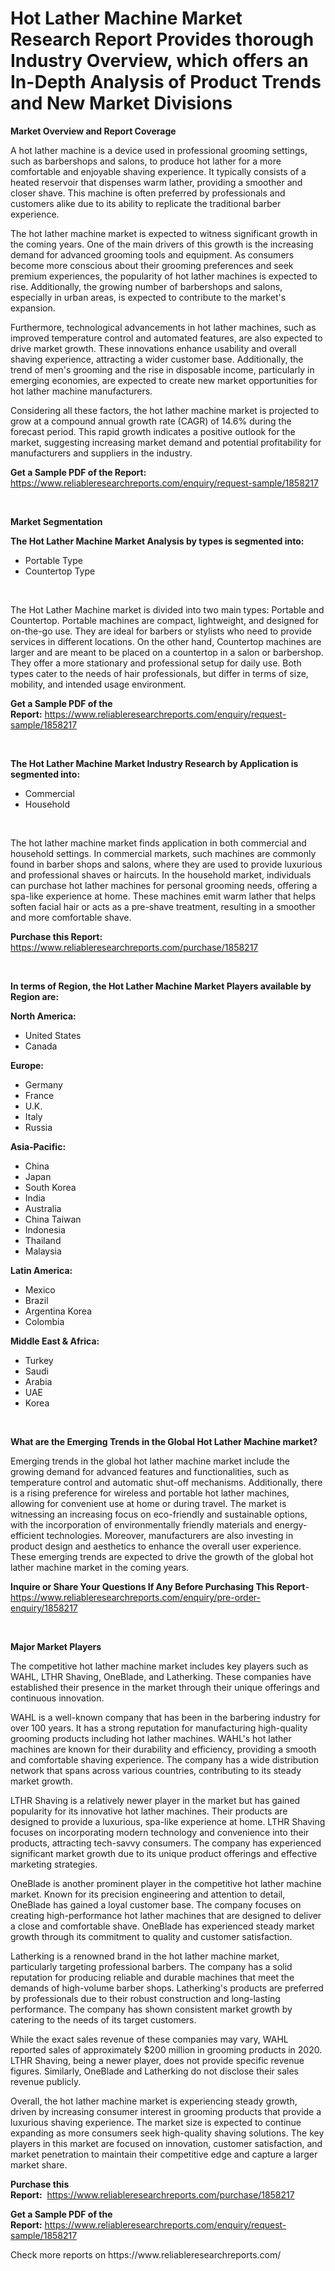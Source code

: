 <p><h1>Hot Lather Machine Market Research Report Provides thorough Industry Overview, which offers an In-Depth Analysis of Product Trends and New Market Divisions</h1></p><p><strong>Market Overview and Report Coverage</strong></p>
<p><p>A hot lather machine is a device used in professional grooming settings, such as barbershops and salons, to produce hot lather for a more comfortable and enjoyable shaving experience. It typically consists of a heated reservoir that dispenses warm lather, providing a smoother and closer shave. This machine is often preferred by professionals and customers alike due to its ability to replicate the traditional barber experience.</p><p>The hot lather machine market is expected to witness significant growth in the coming years. One of the main drivers of this growth is the increasing demand for advanced grooming tools and equipment. As consumers become more conscious about their grooming preferences and seek premium experiences, the popularity of hot lather machines is expected to rise. Additionally, the growing number of barbershops and salons, especially in urban areas, is expected to contribute to the market's expansion.</p><p>Furthermore, technological advancements in hot lather machines, such as improved temperature control and automated features, are also expected to drive market growth. These innovations enhance usability and overall shaving experience, attracting a wider customer base. Additionally, the trend of men's grooming and the rise in disposable income, particularly in emerging economies, are expected to create new market opportunities for hot lather machine manufacturers.</p><p>Considering all these factors, the hot lather machine market is projected to grow at a compound annual growth rate (CAGR) of 14.6% during the forecast period. This rapid growth indicates a positive outlook for the market, suggesting increasing market demand and potential profitability for manufacturers and suppliers in the industry.</p></p>
<p><strong>Get a Sample PDF of the Report:</strong> <a href="https://www.reliableresearchreports.com/enquiry/request-sample/1858217">https://www.reliableresearchreports.com/enquiry/request-sample/1858217</a></p>
<p>&nbsp;</p>
<p><strong>Market Segmentation</strong></p>
<p><strong>The Hot Lather Machine Market Analysis by types is segmented into:</strong></p>
<p><ul><li>Portable Type</li><li>Countertop Type</li></ul></p>
<p>&nbsp;</p>
<p><p>The Hot Lather Machine market is divided into two main types: Portable and Countertop. Portable machines are compact, lightweight, and designed for on-the-go use. They are ideal for barbers or stylists who need to provide services in different locations. On the other hand, Countertop machines are larger and are meant to be placed on a countertop in a salon or barbershop. They offer a more stationary and professional setup for daily use. Both types cater to the needs of hair professionals, but differ in terms of size, mobility, and intended usage environment.</p></p>
<p><strong>Get a Sample PDF of the Report:</strong>&nbsp;<a href="https://www.reliableresearchreports.com/enquiry/request-sample/1858217">https://www.reliableresearchreports.com/enquiry/request-sample/1858217</a></p>
<p>&nbsp;</p>
<p><strong>The Hot Lather Machine Market Industry Research by Application is segmented into:</strong></p>
<p><ul><li>Commercial</li><li>Household</li></ul></p>
<p>&nbsp;</p>
<p><p>The hot lather machine market finds application in both commercial and household settings. In commercial markets, such machines are commonly found in barber shops and salons, where they are used to provide luxurious and professional shaves or haircuts. In the household market, individuals can purchase hot lather machines for personal grooming needs, offering a spa-like experience at home. These machines emit warm lather that helps soften facial hair or acts as a pre-shave treatment, resulting in a smoother and more comfortable shave.</p></p>
<p><strong>Purchase this Report:</strong>&nbsp; <a href="https://www.reliableresearchreports.com/purchase/1858217">https://www.reliableresearchreports.com/purchase/1858217</a></p>
<p>&nbsp;</p>
<p><strong>In terms of Region, the Hot Lather Machine Market Players available by Region are:</strong></p>
<p>
    <p> <strong> North America: </strong>
        <ul>
            <li>United States</li>
            <li>Canada</li>
        </ul>
        </p> 
    <p> <strong> Europe: </strong>
        <ul>
            <li>Germany</li>
            <li>France</li>
            <li>U.K.</li>
            <li>Italy</li>
            <li>Russia</li>
        </ul>
        </p> 
    <p> <strong> Asia-Pacific: </strong>
        <ul>
            <li>China</li>
            <li>Japan</li>
            <li>South Korea</li>
            <li>India</li>
            <li>Australia</li>
            <li>China Taiwan</li>
            <li>Indonesia</li>
            <li>Thailand</li>
            <li>Malaysia</li>
        </ul>
        </p> 
    <p> <strong> Latin America: </strong>
        <ul>
            <li>Mexico</li>
            <li>Brazil</li>
            <li>Argentina Korea</li>
            <li>Colombia</li>
        </ul>
        </p> 
    <p> <strong> Middle East & Africa: </strong>
        <ul>
            <li>Turkey</li>
            <li>Saudi</li>
            <li>Arabia</li>
            <li>UAE</li>
            <li>Korea</li>
        </ul>
    </p>
    </p>
<p>&nbsp;</p>
<p><strong>What are the Emerging Trends in the Global Hot Lather Machine market?</strong></p>
<p><p>Emerging trends in the global hot lather machine market include the growing demand for advanced features and functionalities, such as temperature control and automatic shut-off mechanisms. Additionally, there is a rising preference for wireless and portable hot lather machines, allowing for convenient use at home or during travel. The market is witnessing an increasing focus on eco-friendly and sustainable options, with the incorporation of environmentally friendly materials and energy-efficient technologies. Moreover, manufacturers are also investing in product design and aesthetics to enhance the overall user experience. These emerging trends are expected to drive the growth of the global hot lather machine market in the coming years.</p></p>
<p><strong>Inquire or Share Your Questions If Any Before Purchasing This Report</strong>- <a href="https://www.reliableresearchreports.com/enquiry/pre-order-enquiry/1858217">https://www.reliableresearchreports.com/enquiry/pre-order-enquiry/1858217</a></p>
<p>&nbsp;</p>
<p><strong>Major Market Players</strong></p>
<p><p>The competitive hot lather machine market includes key players such as WAHL, LTHR Shaving, OneBlade, and Latherking. These companies have established their presence in the market through their unique offerings and continuous innovation.</p><p>WAHL is a well-known company that has been in the barbering industry for over 100 years. It has a strong reputation for manufacturing high-quality grooming products including hot lather machines. WAHL's hot lather machines are known for their durability and efficiency, providing a smooth and comfortable shaving experience. The company has a wide distribution network that spans across various countries, contributing to its steady market growth.</p><p>LTHR Shaving is a relatively newer player in the market but has gained popularity for its innovative hot lather machines. Their products are designed to provide a luxurious, spa-like experience at home. LTHR Shaving focuses on incorporating modern technology and convenience into their products, attracting tech-savvy consumers. The company has experienced significant market growth due to its unique product offerings and effective marketing strategies.</p><p>OneBlade is another prominent player in the competitive hot lather machine market. Known for its precision engineering and attention to detail, OneBlade has gained a loyal customer base. The company focuses on creating high-performance hot lather machines that are designed to deliver a close and comfortable shave. OneBlade has experienced steady market growth through its commitment to quality and customer satisfaction.</p><p>Latherking is a renowned brand in the hot lather machine market, particularly targeting professional barbers. The company has a solid reputation for producing reliable and durable machines that meet the demands of high-volume barber shops. Latherking's products are preferred by professionals due to their robust construction and long-lasting performance. The company has shown consistent market growth by catering to the needs of its target customers.</p><p>While the exact sales revenue of these companies may vary, WAHL reported sales of approximately $200 million in grooming products in 2020. LTHR Shaving, being a newer player, does not provide specific revenue figures. Similarly, OneBlade and Latherking do not disclose their sales revenue publicly.</p><p>Overall, the hot lather machine market is experiencing steady growth, driven by increasing consumer interest in grooming products that provide a luxurious shaving experience. The market size is expected to continue expanding as more consumers seek high-quality shaving solutions. The key players in this market are focused on innovation, customer satisfaction, and market penetration to maintain their competitive edge and capture a larger market share.</p></p>
<p><strong>Purchase this Report:</strong>&nbsp;&nbsp;<a href="https://www.reliableresearchreports.com/purchase/1858217">https://www.reliableresearchreports.com/purchase/1858217</a></p>
<p></p>
<p><strong>Get a Sample PDF of the Report:</strong>&nbsp;<a href="https://www.reliableresearchreports.com/enquiry/request-sample/1858217">https://www.reliableresearchreports.com/enquiry/request-sample/1858217</a></p>
<p>Check more reports on https://www.reliableresearchreports.com/</p>